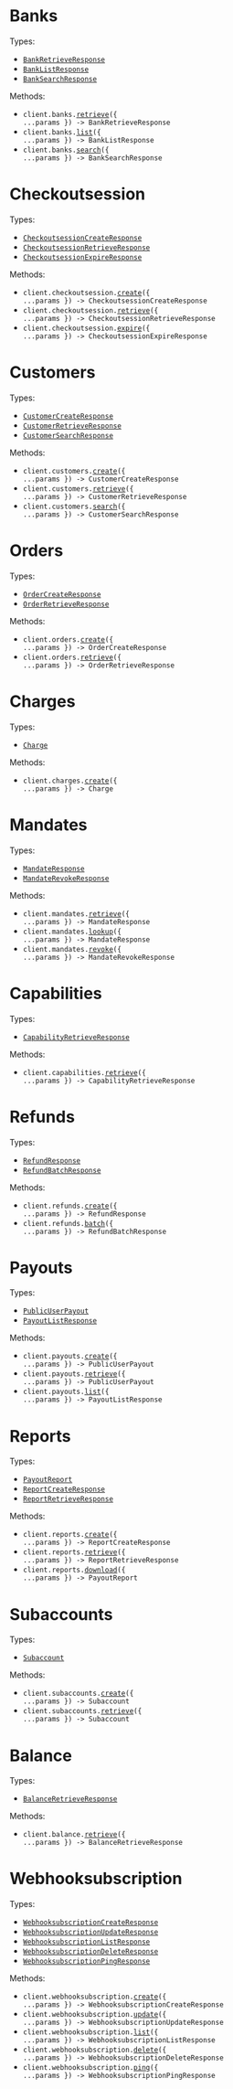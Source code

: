 # Banks

Types:

- <code><a href="./src/resources/banks.ts">BankRetrieveResponse</a></code>
- <code><a href="./src/resources/banks.ts">BankListResponse</a></code>
- <code><a href="./src/resources/banks.ts">BankSearchResponse</a></code>

Methods:

- <code title="post /api/service/banks/details">client.banks.<a href="./src/resources/banks.ts">retrieve</a>({ ...params }) -> BankRetrieveResponse</code>
- <code title="post /api/service/banks/list">client.banks.<a href="./src/resources/banks.ts">list</a>({ ...params }) -> BankListResponse</code>
- <code title="post /api/service/banks/search">client.banks.<a href="./src/resources/banks.ts">search</a>({ ...params }) -> BankSearchResponse</code>

# Checkoutsession

Types:

- <code><a href="./src/resources/checkoutsession.ts">CheckoutsessionCreateResponse</a></code>
- <code><a href="./src/resources/checkoutsession.ts">CheckoutsessionRetrieveResponse</a></code>
- <code><a href="./src/resources/checkoutsession.ts">CheckoutsessionExpireResponse</a></code>

Methods:

- <code title="post /api/service/checkout/session/create">client.checkoutsession.<a href="./src/resources/checkoutsession.ts">create</a>({ ...params }) -> CheckoutsessionCreateResponse</code>
- <code title="post /api/service/checkout/session/details">client.checkoutsession.<a href="./src/resources/checkoutsession.ts">retrieve</a>({ ...params }) -> CheckoutsessionRetrieveResponse</code>
- <code title="post /api/service/checkout/session/expire">client.checkoutsession.<a href="./src/resources/checkoutsession.ts">expire</a>({ ...params }) -> CheckoutsessionExpireResponse</code>

# Customers

Types:

- <code><a href="./src/resources/customers.ts">CustomerCreateResponse</a></code>
- <code><a href="./src/resources/customers.ts">CustomerRetrieveResponse</a></code>
- <code><a href="./src/resources/customers.ts">CustomerSearchResponse</a></code>

Methods:

- <code title="post /api/service/customer/create">client.customers.<a href="./src/resources/customers.ts">create</a>({ ...params }) -> CustomerCreateResponse</code>
- <code title="post /api/service/customer/retrieve">client.customers.<a href="./src/resources/customers.ts">retrieve</a>({ ...params }) -> CustomerRetrieveResponse</code>
- <code title="post /api/service/customer/search">client.customers.<a href="./src/resources/customers.ts">search</a>({ ...params }) -> CustomerSearchResponse</code>

# Orders

Types:

- <code><a href="./src/resources/orders.ts">OrderCreateResponse</a></code>
- <code><a href="./src/resources/orders.ts">OrderRetrieveResponse</a></code>

Methods:

- <code title="post /api/service/order/create">client.orders.<a href="./src/resources/orders.ts">create</a>({ ...params }) -> OrderCreateResponse</code>
- <code title="post /api/service/order/details">client.orders.<a href="./src/resources/orders.ts">retrieve</a>({ ...params }) -> OrderRetrieveResponse</code>

# Charges

Types:

- <code><a href="./src/resources/charges.ts">Charge</a></code>

Methods:

- <code title="post /api/service/charge/create">client.charges.<a href="./src/resources/charges.ts">create</a>({ ...params }) -> Charge</code>

# Mandates

Types:

- <code><a href="./src/resources/mandates.ts">MandateResponse</a></code>
- <code><a href="./src/resources/mandates.ts">MandateRevokeResponse</a></code>

Methods:

- <code title="post /api/service/mandate/retrieve">client.mandates.<a href="./src/resources/mandates.ts">retrieve</a>({ ...params }) -> MandateResponse</code>
- <code title="post /api/service/mandate/lookup">client.mandates.<a href="./src/resources/mandates.ts">lookup</a>({ ...params }) -> MandateResponse</code>
- <code title="post /api/service/mandate/revoke">client.mandates.<a href="./src/resources/mandates.ts">revoke</a>({ ...params }) -> MandateRevokeResponse</code>

# Capabilities

Types:

- <code><a href="./src/resources/capabilities.ts">CapabilityRetrieveResponse</a></code>

Methods:

- <code title="post /api/service/merchant/capabilities/details">client.capabilities.<a href="./src/resources/capabilities.ts">retrieve</a>({ ...params }) -> CapabilityRetrieveResponse</code>

# Refunds

Types:

- <code><a href="./src/resources/refunds.ts">RefundResponse</a></code>
- <code><a href="./src/resources/refunds.ts">RefundBatchResponse</a></code>

Methods:

- <code title="post /api/service/merchant/payment/refund">client.refunds.<a href="./src/resources/refunds.ts">create</a>({ ...params }) -> RefundResponse</code>
- <code title="post /api/service/merchant/payment/refund/batch">client.refunds.<a href="./src/resources/refunds.ts">batch</a>({ ...params }) -> RefundBatchResponse</code>

# Payouts

Types:

- <code><a href="./src/resources/payouts.ts">PublicUserPayout</a></code>
- <code><a href="./src/resources/payouts.ts">PayoutListResponse</a></code>

Methods:

- <code title="post /api/service/payout/create">client.payouts.<a href="./src/resources/payouts.ts">create</a>({ ...params }) -> PublicUserPayout</code>
- <code title="post /api/service/payout/retrieve">client.payouts.<a href="./src/resources/payouts.ts">retrieve</a>({ ...params }) -> PublicUserPayout</code>
- <code title="post /api/service/payout/list">client.payouts.<a href="./src/resources/payouts.ts">list</a>({ ...params }) -> PayoutListResponse</code>

# Reports

Types:

- <code><a href="./src/resources/reports.ts">PayoutReport</a></code>
- <code><a href="./src/resources/reports.ts">ReportCreateResponse</a></code>
- <code><a href="./src/resources/reports.ts">ReportRetrieveResponse</a></code>

Methods:

- <code title="post /api/service/merchant/payout/export/create">client.reports.<a href="./src/resources/reports.ts">create</a>({ ...params }) -> ReportCreateResponse</code>
- <code title="post /api/service/merchant/payout/export/retrieve">client.reports.<a href="./src/resources/reports.ts">retrieve</a>({ ...params }) -> ReportRetrieveResponse</code>
- <code title="post /api/service/merchant/payout/export/download">client.reports.<a href="./src/resources/reports.ts">download</a>({ ...params }) -> PayoutReport</code>

# Subaccounts

Types:

- <code><a href="./src/resources/subaccounts.ts">Subaccount</a></code>

Methods:

- <code title="post /api/service/subaccount/create">client.subaccounts.<a href="./src/resources/subaccounts.ts">create</a>({ ...params }) -> Subaccount</code>
- <code title="post /api/service/subaccount/retrieve">client.subaccounts.<a href="./src/resources/subaccounts.ts">retrieve</a>({ ...params }) -> Subaccount</code>

# Balance

Types:

- <code><a href="./src/resources/balance.ts">BalanceRetrieveResponse</a></code>

Methods:

- <code title="post /api/service/balance/retrieve">client.balance.<a href="./src/resources/balance.ts">retrieve</a>({ ...params }) -> BalanceRetrieveResponse</code>

# Webhooksubscription

Types:

- <code><a href="./src/resources/webhooksubscription.ts">WebhooksubscriptionCreateResponse</a></code>
- <code><a href="./src/resources/webhooksubscription.ts">WebhooksubscriptionUpdateResponse</a></code>
- <code><a href="./src/resources/webhooksubscription.ts">WebhooksubscriptionListResponse</a></code>
- <code><a href="./src/resources/webhooksubscription.ts">WebhooksubscriptionDeleteResponse</a></code>
- <code><a href="./src/resources/webhooksubscription.ts">WebhooksubscriptionPingResponse</a></code>

Methods:

- <code title="post /api/service/webhook-subscription/create">client.webhooksubscription.<a href="./src/resources/webhooksubscription.ts">create</a>({ ...params }) -> WebhooksubscriptionCreateResponse</code>
- <code title="post /api/service/webhook-subscription/update">client.webhooksubscription.<a href="./src/resources/webhooksubscription.ts">update</a>({ ...params }) -> WebhooksubscriptionUpdateResponse</code>
- <code title="post /api/service/webhook-subscription/list">client.webhooksubscription.<a href="./src/resources/webhooksubscription.ts">list</a>({ ...params }) -> WebhooksubscriptionListResponse</code>
- <code title="post /api/service/webhook-subscription/delete">client.webhooksubscription.<a href="./src/resources/webhooksubscription.ts">delete</a>({ ...params }) -> WebhooksubscriptionDeleteResponse</code>
- <code title="post /api/service/webhook-subscription/ping">client.webhooksubscription.<a href="./src/resources/webhooksubscription.ts">ping</a>({ ...params }) -> WebhooksubscriptionPingResponse</code>
